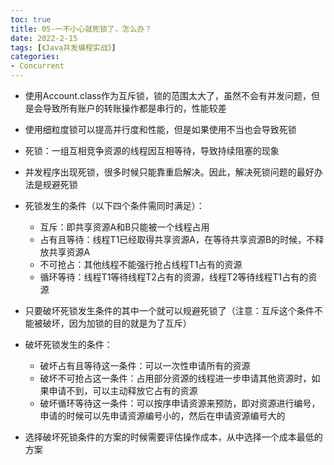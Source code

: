 ```yaml
---
toc: true
title: 05-一不小心就死锁了，怎么办？
date: 2022-2-15
tags: [《Java并发编程实战》]
categories: 
- Concurrent
---
```


- 使用Account.class作为互斥锁，锁的范围太大了，虽然不会有并发问题，但是会导致所有账户的转账操作都是串行的，性能较差

- 使用细粒度锁可以提高并行度和性能，但是如果使用不当也会导致死锁

- 死锁：一组互相竞争资源的线程因互相等待，导致持续阻塞的现象
<!--more-->
- 并发程序出现死锁，很多时候只能靠重启解决。因此，解决死锁问题的最好办法是规避死锁

- 死锁发生的条件（以下四个条件需同时满足）：
  - 互斥：即共享资源A和B只能被一个线程占用
  - 占有且等待：线程T1已经取得共享资源A，在等待共享资源B的时候，不释放共享资源A
  - 不可抢占：其他线程不能强行抢占线程T1占有的资源
  - 循环等待：线程T1等待线程T2占有的资源，线程T2等待线程T1占有的资源

- 只要破坏死锁发生条件的其中一个就可以规避死锁了（注意：互斥这个条件不能被破坏，因为加锁的目的就是为了互斥）

- 破坏死锁发生的条件：
  - 破坏占有且等待这一条件：可以一次性申请所有的资源
  - 破坏不可抢占这一条件：占用部分资源的线程进一步申请其他资源时，如果申请不到，可以主动释放它占有的资源
  - 破坏循环等待这一条件：可以按序申请资源来预防，即对资源进行编号，申请的时候可以先申请资源编号小的，然后在申请资源编号大的

- 选择破坏死锁条件的方案的时候需要评估操作成本，从中选择一个成本最低的方案








































